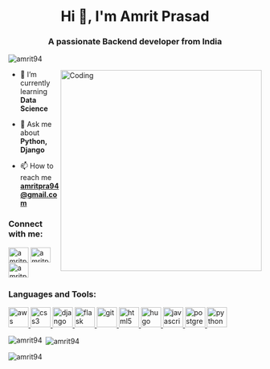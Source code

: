 <!-- ![Header Image](https://ik.imagekit.io/8fh0zzm0gxio/header-image.png) -->
<h1 align="center">Hi 👋, I'm Amrit Prasad</h1>
<h3 align="center">A passionate Backend developer from India</h3>


<p align="left"> <img src="https://komarev.com/ghpvc/?username=amrit94&label=Profile%20views&color=0e75b6&style=flat" alt="amrit94" /> </p>


<img align='right' alt='Coding' width='400' src='https://miro.medium.com/max/1360/0*7Q3yvSIv_t0ioJ-Z.gif'>

- 🌱 I’m currently learning **Data Science**

- 💬 Ask me about **Python, Django**

- 📫 How to reach me **amritpra94@gmail.com**

<h3 align="left">Connect with me:</h3>
<p align="left">
  <a href="https://linkedin.com/in/amritpra94" target="blank"><img align="center" src="https://ik.imagekit.io/8fh0zzm0gxio/linkedin.png" alt="amritpra94" height="30" width="40" /></a>
  <a href="https://github.com/amrit94/" target="blank"><img align="center" src="https://cdn.jsdelivr.net/npm/simple-icons@3.0.1/icons/github.svg" alt="amritpra94" height="30" width="40" /></a>
  <a href="https://stackoverflow.com/users/8186405/amrit-prasad?tab=profile" target="blank"><img align="center" src="https://cdn.jsdelivr.net/npm/simple-icons@3.0.1/icons/stackoverflow.svg" alt="amritpra94" height="30" width="40" /></a>
</p>

<h3 align="left">Languages and Tools:</h3>
  <p align="left"> 
    <a href="https://aws.amazon.com" target="_blank" rel="noreferrer">
      <img src="https://www.vectorlogo.zone/logos/amazon_aws/amazon_aws-icon.svg" alt="aws" width="40" height="40" /> 
    </a>
    <a href="https://www.w3schools.com/css/" target="_blank" rel="noreferrer"> 
      <img src="https://www.vectorlogo.zone/logos/w3_css/w3_css-official.svg" alt="css3" width="40" height="40" /> 
    </a> 
    <a href="https://www.djangoproject.com/" target="_blank" rel="noreferrer"> 
      <img src="https://cdn.worldvectorlogo.com/logos/django.svg" alt="django" width="40" height="40" />
    </a> 
    <a href="https://flask.palletsprojects.com/" target="_blank" rel="noreferrer"> 
      <img src="https://www.vectorlogo.zone/logos/pocoo_flask/pocoo_flask-icon.svg" alt="flask" width="40" height="40" /> 
    </a> 
    <a href="https://git-scm.com/" target="_blank" rel="noreferrer">
      <img src="https://www.vectorlogo.zone/logos/git-scm/git-scm-icon.svg" alt="git" width="40" height="40" />
    </a> 
    <a href="https://www.w3.org/html/" target="_blank" rel="noreferrer">
      <img src="https://www.vectorlogo.zone/logos/w3_html5/w3_html5-icon.svg" alt="html5" width="40" height="40" />
    </a> 
    <a href="https://gohugo.io/" target="_blank" rel="noreferrer"> 
      <img src="https://api.iconify.design/logos-hugo.svg" alt="hugo" width="40" height="40" />
    </a> 
    <a href="https://developer.mozilla.org/en-US/docs/Web/JavaScript" target="_blank" rel="noreferrer">
      <img src="https://www.vectorlogo.zone/logos/javascript/javascript-icon.svg" alt="javascript" width="40" height="40" />
    </a> 
    <a href="https://www.postgresql.org" target="_blank" rel="noreferrer">
      <img src="https://www.vectorlogo.zone/logos/postgresql/postgresql-icon.svg" alt="postgresql" width="40" height="40" />
    </a> 
    <a href="https://www.python.org" target="_blank" rel="noreferrer">
      <img src="https://www.vectorlogo.zone/logos/python/python-icon.svg" alt="python" width="40" height="40" /> 
    </a>
  </p>

<p><img align="left" src="https://github-readme-stats.vercel.app/api/top-langs?username=amrit94&&show_icons=true&locale=en&layout=compact" alt="amrit94" /></p>

<p>&nbsp;<img align="center" src="https://github-readme-stats.vercel.app/api?username=amrit94&count_private=true&show_icons=true&locale=en" alt="amrit94" /></p>

<p><img align="center" src="https://github-readme-streak-stats.herokuapp.com/?user=amrit94&count_private=true" alt="amrit94" /></p>


